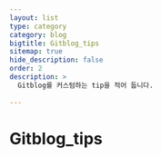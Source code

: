 ```yaml
---
layout: list
type: category
category: blog
bigtitle: Gitblog_tips
sitemap: true
hide_description: false
order: 2
description: >
  Gitblog를 커스텀하는 tip을 적어 둡니다. 
  
---
```

# Gitblog_tips
